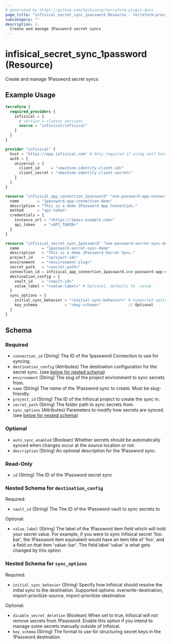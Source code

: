```yaml
---
# generated by https://github.com/hashicorp/terraform-plugin-docs
page_title: "infisical_secret_sync_1password Resource - terraform-provider-infisical"
subcategory: ""
description: |-
  Create and manage 1Password secret syncs
---
```


# infisical_secret_sync_1password (Resource)

Create and manage 1Password secret syncs

## Example Usage

```terraform
terraform {
  required_providers {
    infisical = {
      # version = <latest version>
      source = "infisical/infisical"
    }
  }
}

provider "infisical" {
  host = "https://app.infisical.com" # Only required if using self hosted instance of Infisical, default is https://app.infisical.com
  auth = {
    universal = {
      client_id     = "<machine-identity-client-id>"
      client_secret = "<machine-identity-client-secret>"
    }
  }
}

resource "infisical_app_connection_1password" "one-password-app-connection-demo" {
  name        = "1password-app-connection-demo"
  description = "This is a demo 1Password App Connection."
  method      = "api-token"
  credentials = {
    instance_url = "<https://1pass.example.com>"
    api_token    = "<API_TOKEN>"
  }
}

resource "infisical_secret_sync_1password" "one-password-secret-sync-demo" {
  name          = "1password-secret-sync-demo"
  description   = "This is a demo 1Password Secret Sync."
  project_id    = "<project-id>"
  environment   = "<environment-slug>"
  secret_path   = "<secret-path>"
  connection_id = infisical_app_connection_1password.one-password-app-connection-demo.id
  destination_config = {
    vault_id    = "<vault-id>"
    value_label = "<value-label>" # Optional, defaults to `value`
  }
  sync_options = {
    initial_sync_behavior = "<initial-sync-behavior>" # Supported options: overwrite-destination|import-prioritize-source|import-prioritize-destination
    key_schema            = "<key-schema>"            // Optional
  }
}
```

<!-- schema generated by tfplugindocs -->
## Schema

### Required

- `connection_id` (String) The ID of the 1password Connection to use for syncing.
- `destination_config` (Attributes) The destination configuration for the secret sync. (see [below for nested schema](#nestedatt--destination_config))
- `environment` (String) The slug of the project environment to sync secrets from.
- `name` (String) The name of the 1Password sync to create. Must be slug-friendly.
- `project_id` (String) The ID of the Infisical project to create the sync in.
- `secret_path` (String) The folder path to sync secrets from.
- `sync_options` (Attributes) Parameters to modify how secrets are synced. (see [below for nested schema](#nestedatt--sync_options))

### Optional

- `auto_sync_enabled` (Boolean) Whether secrets should be automatically synced when changes occur at the source location or not.
- `description` (String) An optional description for the 1Password sync.

### Read-Only

- `id` (String) The ID of the 1Password secret sync

<a id="nestedatt--destination_config"></a>
### Nested Schema for `destination_config`

Required:

- `vault_id` (String) The The ID of the 1Password vault to sync secrets to

Optional:

- `value_label` (String) The label of the 1Password item field which will hold your secret value. For example, if you were to sync Infisical secret 'foo: bar', the 1Password item equivalent would have an item title of 'foo', and a field on that item 'value: bar'. The field label 'value' is what gets changed by this option


<a id="nestedatt--sync_options"></a>
### Nested Schema for `sync_options`

Required:

- `initial_sync_behavior` (String) Specify how Infisical should resolve the initial sync to the destination. Supported options: overwrite-destination, import-prioritize-source, import-prioritize-destination

Optional:

- `disable_secret_deletion` (Boolean) When set to true, Infisical will not remove secrets from 1Password. Enable this option if you intend to manage some secrets manually outside of Infisical.
- `key_schema` (String) The format to use for structuring secret keys in the 1Password destination.
